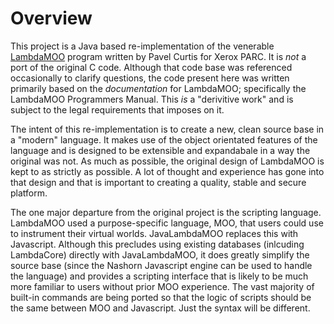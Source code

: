 # Overview

This project is a Java based re-implementation of the venerable [LambdaMOO](https://en.wikipedia.org/wiki/LambdaMOO) program written by Pavel Curtis for Xerox PARC.
It is *not* a port of the original C code. Although that code base was referenced occasionally to clarify questions, 
the code present here was written primarily based on the _documentation_ for LambdaMOO; specifically the LambdaMOO Programmers Manual.
This _is_ a "derivitive work" and is subject to the legal requirements that imposes on it.

The intent of this re-implementation is to create a new, clean source base in a "modern" language. It makes use of the object 
orientated features of the language and is designed to be extensible and expandabale in a way the original was not.
As much as possible, the original design of LambdaMOO is kept to as strictly as possible. A lot of thought and experience
has gone into that design and that is important to creating a quality, stable and secure platform.

The one major departure from the original project is the scripting language. LambdaMOO used a purpose-specific language, MOO,
that users could use to instrument their virtual worlds. JavaLambdaMOO replaces this with Javascript. Although this precludes
using existing databases (inlcuding LambdaCore) directly with JavaLambdaMOO, it does greatly simplify the source base
(since the Nashorn Javascript engine can be used to handle the language) and provides a scripting interface that is likely
to be much more familiar to users without prior MOO experience. The vast majority of built-in commands are being ported
so that the logic of scripts should be the same between MOO and Javascript. Just the syntax will be different.

